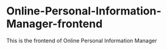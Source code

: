 # Online-Personal-Information-Manager-frontend
This is the frontend of Online Personal Information Manager
